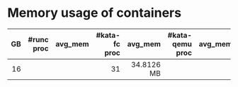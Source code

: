 # Memory usage of containers

|   GB | #runc proc | avg_mem | #kata-fc proc |    avg_mem | #kata-qemu proc | avg_mem |
| ---: | ---------: | ------: | ------------: | ---------: | --------------: | ------: |
|   16 |            |         |            31 | 34.8126 MB |                 |         |

